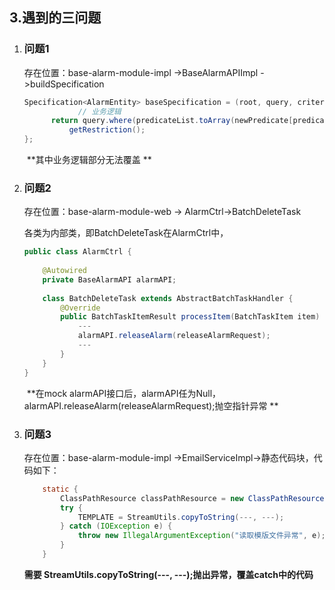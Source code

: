 ## 3.遇到的三问题

1. ### 问题1

   存在位置：base-alarm-module-impl ->BaseAlarmAPIImpl ->buildSpecification

   ~~~java
   Specification<AlarmEntity> baseSpecification = (root, query, criteriaBuilder) -> {
               // 业务逻辑
         return query.where(predicateList.toArray(newPredicate[predicateList.size()])).
             getRestriction();
   };
   ~~~

   ​    **其中业务逻辑部分无法覆盖 **

   

2. ### 问题2

   存在位置：base-alarm-module-web -> AlarmCtrl->BatchDeleteTask

   各类为内部类，即BatchDeleteTask在AlarmCtrl中，

   ~~~java
   public class AlarmCtrl {
       
       @Autowired
       private BaseAlarmAPI alarmAPI;
       
       class BatchDeleteTask extends AbstractBatchTaskHandler {
           @Override
           public BatchTaskItemResult processItem(BatchTaskItem item) throws      		                       BusinessException {
               ---
               alarmAPI.releaseAlarm(releaseAlarmRequest);
               ---
           }       
       }
   }
   ~~~

   ​       **在mock alarmAPI接口后，alarmAPI任为Null，alarmAPI.releaseAlarm(releaseAlarmRequest);抛空指针异常 **

3. ### 问题3

   存在位置：base-alarm-module-impl ->EmailServiceImpl->静态代码块，代码如下：

   ~~~java
       static {
           ClassPathResource classPathResource = new ClassPathResource(TEMPLATE_PATH);
           try {
               TEMPLATE = StreamUtils.copyToString(---, ---);
           } catch (IOException e) {
               throw new IllegalArgumentException("读取模版文件异常", e);
           }
       }
   ~~~

      **需要 StreamUtils.copyToString(---, ---);抛出异常，覆盖catch中的代码**